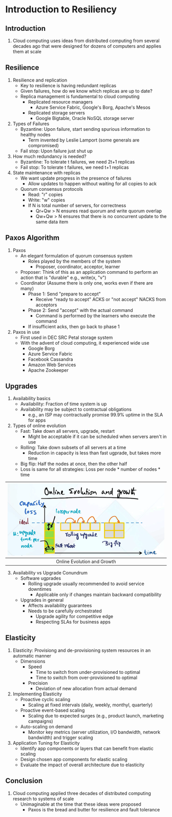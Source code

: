 # Introduction to Resiliency

## Introduction

1. Cloud computing uses ideas from distributed computing from several decades
ago that were designed for dozens of computers and applies them at scale

## Resilience

1. Resilience and replication
    * Key to resilience is having redundant replicas
    * Given failures, how do we know which replicas are up to date?
    * Replica management is fundamental to cloud computing
        - Replicated resource managers
            + Azure Service Fabric, Google's Borg, Apache's Mesos
        - Replicated storage servers
            + Google Bigtable, Oracle NoSQL storage server
2. Types of Failures
    * Byzantine: Upon failure, start sending spurious information to healthy
    nodes
        - Term invented by Leslie Lamport (some generals are compromised)
    * Fail stop: Upon failure just shut up
3. How much redundancy is needed?
    * Byzantine: To tolerate t failures, we need 2t+1 replicas
    * Fail stop: To tolerate t failures, we need t+1 replicas
4. State maintenance with replicas
    * We want update progress in the presence of failures
        - Allow updates to happen without waiting for all copies to ack
    * Quorum consensus protocols
        - Read: "r" copies
        - Write: "w" copies
        - If N is total number of servers, for correctness
            + Qr+Qw > N ensures read quorum and write quorum overlap
            + Qw+Qw > N ensures that there is no concurrent update to the same
            data item

## Paxos Algorithm

1. Paxos
    * An elegant formulation of quorum consensus system
        - Roles played by the members of the system
            + Proposer, coordinator, acceptor, learner
    * Proposer: Think of this as an application command to perform an action
    that is "durable" e.g., write(x, "v")
    * Coordinator (Assume there is only one, works even if there are many)
        - Phase 1: Send "prepare to accept"
            + Receive "ready to accept" ACKS or "not accept" NACKS from acceptors
        - Phase 2: Send "accept" with the actual command
            + Command is performed by the learners who execute the command
        - If insufficient acks, then go back to phase 1
2. Paxos in use
    * First used in DEC SRC Petal storage system
    * With the advent of cloud computing, it experienced wide use
        - Google Borg
        - Azure Service Fabric
        - Facebook Cassandra
        - Amazon Web Services
        - Apache Zookeeper

## Upgrades

1. Availability basics
    * Availability: Fraction of time system is up
    * Availability may be subject to contractual obligations
        - e.g., an ISP may contractually promise 99.9% uptime in the SLA for apps
2. Types of online evolution
    * Fast: Take down all servers, upgrade, restart
        - Might be acceptable if it can be scheduled when servers aren't in use
    * Rolling: Take down subsets of all servers at a time
        - Reduction in capacity is less than fast ugprade, but takes more time
    * Big flip: Half the nodes at once, then the other half
    * Loss is same for all strategies: Loss per node * number of nodes * time

| ![evolution](images/apps2_online_evolution.png) |
|:--:|
| Online Evolution and Growth |

3. Availability vs Upgrade Conundrum
    * Software ugprades
        - Rolling upgrade usually recommended to avoid service downtimes
            + Applicable only if changes maintain backward compatibility
    * Upgrades in general
        - Affects availability guarantees
        - Needs to be carefully orchestrated
            + Upgrade agility for competitive edge
            + Respecting SLAs for business apps

## Elasticity

1. Elasticity: Provisiong and de-provisioning system resources in an automatic
manner
    * Dimensions
        - Speed
            + Time to switch from under-provisioned to optimal
            + Time to switch from over-provisioned to optimal
        - Precision
            + Deviation of new allocation from actual demand
2. Implementing Elasticity
    * Proactive cyclic scaling
        - Scaling at fixed intervals (daily, weekly, monthyl, quarterly)
    * Proactive event-based scaling
        - Scaling due to expected surges (e.g., product launch, marketing
        campaigns)
    * Auto-scaling on demand
        - Monitor key metrics (server utilization, I/O bandwidth, network
        bandwidth) and trigger scaling
3. Application Tuning for Elasticity
    * Identify app components or layers that can benefit from elastic scaling
    * Design chosen app components for elastic scaling
    * Evaluate the impact of overall architecture due to elasticity

## Conclusion

1. Cloud computing applied three decades of distributed computing research to
systems of scale
    * Unimaginable at the time that these ideas were proposed
        - Paxos is the bread and butter for resilience and fault tolerance
